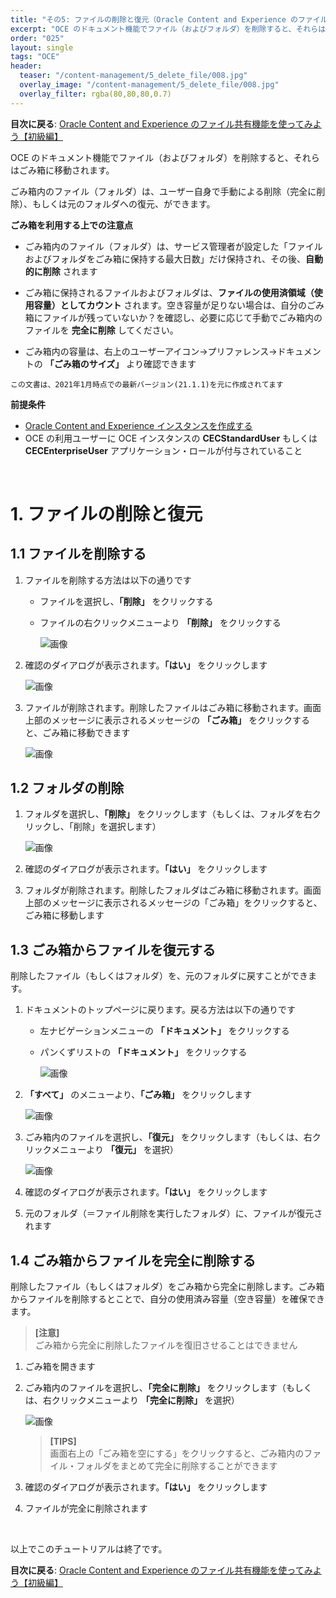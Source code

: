 ```yaml
---
title: "その5: ファイルの削除と復元（Oracle Content and Experience のファイル共有機能を利用しよう）"
excerpt: "OCE のドキュメント機能でファイル（およびフォルダ）を削除すると、それらはごみ箱に移動されます。また、ごみ箱内のファイル（フォルダ）は、ユーザー自身で手動による削除（完全に削除）、もしくは元のフォルダへの復元、ができます。ここでは、ファイルやフォルダの削除時の操作について習得します"
order: "025"
layout: single
tags: "OCE"
header:
  teaser: "/content-management/5_delete_file/008.jpg"
  overlay_image: "/content-management/5_delete_file/008.jpg"
  overlay_filter: rgba(80,80,80,0.7)
---
```


**目次に戻る**: [Oracle Content and Experience のファイル共有機能を使ってみよう【初級編】](../using_file_sharing)

OCE のドキュメント機能でファイル（およびフォルダ）を削除すると、それらはごみ箱に移動されます。

ごみ箱内のファイル（フォルダ）は、ユーザー自身で手動による削除（完全に削除）、もしくは元のフォルダへの復元、ができます。

**ごみ箱を利用する上での注意点**

+ ごみ箱内のファイル（フォルダ）は、サービス管理者が設定した「ファイルおよびフォルダをごみ箱に保持する最大日数」だけ保持され、その後、**自動的に削除** されます

+ ごみ箱に保持されるファイルおよびフォルダは、**ファイルの使用済領域（使用容量）としてカウント** されます。空き容量が足りない場合は、自分のごみ箱にファイルが残っていないか？を確認し、必要に応じて手動でごみ箱内のファイルを **完全に削除** してください。

+ ごみ箱内の容量は、右上のユーザーアイコン→プリファレンス→ドキュメントの **「ごみ箱のサイズ」** より確認できます

~~~
この文書は、2021年1月時点での最新バージョン(21.1.1)を元に作成されてます
~~~

**前提条件**
- [Oracle Content and Experience インスタンスを作成する](../create_oce_instance)
- OCE の利用ユーザーに OCE インスタンスの **CECStandardUser** もしくは **CECEnterpriseUser** アプリケーション・ロールが付与されていること

<br>

# 1. ファイルの削除と復元

## 1.1 ファイルを削除する

1. ファイルを削除する方法は以下の通りです

    + ファイルを選択し、**「削除」** をクリックする

    + ファイルの右クリックメニューより **「削除」** をクリックする

        ![画像](001.jpg)

1. 確認のダイアログが表示されます。**「はい」** をクリックします

    ![画像](002.jpg)

1. ファイルが削除されます。削除したファイルはごみ箱に移動されます。画面上部のメッセージに表示されるメッセージの **「ごみ箱」** をクリックすると、ごみ箱に移動できます

    ![画像](003.jpg)


## 1.2 フォルダの削除

1. フォルダを選択し、**「削除」** をクリックします（もしくは、フォルダを右クリックし、「削除」を選択します）

    ![画像](004.jpg)

1. 確認のダイアログが表示されます。**「はい」** をクリックします

1. フォルダが削除されます。削除したフォルダはごみ箱に移動されます。画面上部のメッセージに表示されるメッセージの「ごみ箱」をクリックすると、ごみ箱に移動します


## 1.3 ごみ箱からファイルを復元する
削除したファイル（もしくはフォルダ）を、元のフォルダに戻すことができます。

1. ドキュメントのトップページに戻ります。戻る方法は以下の通りです

    + 左ナビゲーションメニューの **「ドキュメント」** をクリックする

    + パンくずリストの **「ドキュメント」** をクリックする

        ![画像](006.jpg)

1. **「すべて」** のメニューより、**「ごみ箱」** をクリックします

    ![画像](005.jpg)

1. ごみ箱内のファイルを選択し、**「復元」** をクリックします（もしくは、右クリックメニューより **「復元」** を選択）

    ![画像](007.jpg)

1. 確認のダイアログが表示されます。**「はい」** をクリックします

1. 元のフォルダ（＝ファイル削除を実行したフォルダ）に、ファイルが復元されます


## 1.4 ごみ箱からファイルを完全に削除する
削除したファイル（もしくはフォルダ）をごみ箱から完全に削除します。ごみ箱からファイルを削除するとことで、自分の使用済み容量（空き容量）を確保できます。

> **[注意]**  
> ごみ箱から完全に削除したファイルを復旧させることはできません


1. ごみ箱を開きます

1. ごみ箱内のファイルを選択し、**「完全に削除」** をクリックします（もしくは、右クリックメニューより **「完全に削除」** を選択）

    ![画像](008.jpg)

    > **[TIPS]**  
    > 画面右上の「ごみ箱を空にする」をクリックすると、ごみ箱内のファイル・フォルダをまとめて完全に削除することができます


1. 確認のダイアログが表示されます。**「はい」** をクリックします

1. ファイルが完全に削除されます


<br>

以上でこのチュートリアルは終了です。

**目次に戻る**: [Oracle Content and Experience のファイル共有機能を使ってみよう【初級編】](../using_file_sharing)
